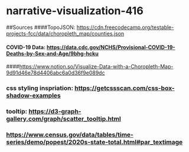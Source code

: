 # narrative-visualization-416

##Sources
####TopoJSON: https://cdn.freecodecamp.org/testable-projects-fcc/data/choropleth_map/counties.json

#### COVID-19 Data: https://data.cdc.gov/NCHS/Provisional-COVID-19-Deaths-by-Sex-and-Age/9bhg-hcku

####https://www.notion.so/Visualize-Data-with-a-Choropleth-Map-9d91d46e78d4406abc6a0d36f9e089dc

### css styling inspriation: https://getcssscan.com/css-box-shadow-examples

### tooltip: https://d3-graph-gallery.com/graph/scatter_tooltip.html

### https://www.census.gov/data/tables/time-series/demo/popest/2020s-state-total.html#par_textimage
